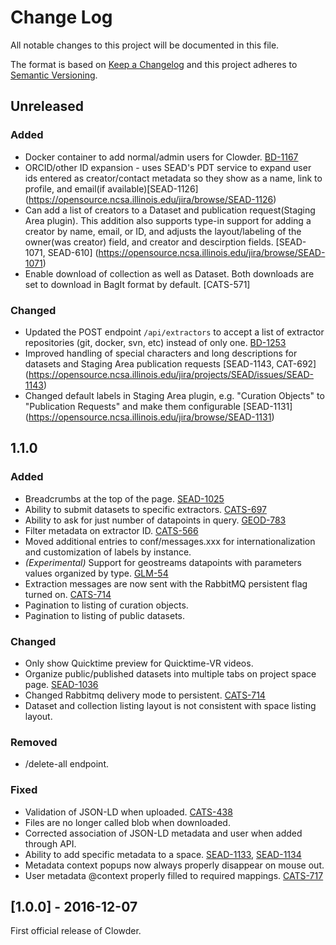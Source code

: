 # Change Log
All notable changes to this project will be documented in this file.

The format is based on [Keep a Changelog](http://keepachangelog.com/) 
and this project adheres to [Semantic Versioning](http://semver.org/).

## Unreleased

### Added
- Docker container to add normal/admin users for Clowder. [BD-1167](https://opensource.ncsa.illinois.edu/jira/browse/BD-1167)
- ORCID/other ID expansion - uses SEAD's PDT service to expand user ids entered as creator/contact metadata so they show as a name, link to profile, and email(if available)[SEAD-1126] (https://opensource.ncsa.illinois.edu/jira/browse/SEAD-1126) 
- Can add a list of creators to a Dataset and publication request(Staging Area plugin). This addition also supports type-in support for adding a creator by name, email, or ID, and adjusts the layout/labeling of the owner(was creator) field, and creator and descirption fields. [SEAD-1071, SEAD-610] (https://opensource.ncsa.illinois.edu/jira/browse/SEAD-1071) 
- Enable download of collection as well as Dataset. Both downloads are set to download in BagIt format by default. [CATS-571]

### Changed
- Updated the POST endpoint `/api/extractors` to accept a list of extractor repositories (git, docker, svn, etc) instead of only one. [BD-1253](https://opensource.ncsa.illinois.edu/jira/browse/BD-1253)
- Improved handling of special characters and long descriptions for datasets and Staging Area publication requests [SEAD-1143, CAT-692] (https://opensource.ncsa.illinois.edu/jira/projects/SEAD/issues/SEAD-1143)
- Changed default labels in Staging Area plugin, e.g. "Curation Objects" to "Publication Requests" and make them configurable [SEAD-1131] (https://opensource.ncsa.illinois.edu/jira/browse/SEAD-1131)


## 1.1.0

### Added
- Breadcrumbs at the top of the page. [SEAD-1025](https://opensource.ncsa.illinois.edu/jira/browse/SEAD-1025)
- Ability to submit datasets to specific extractors. [CATS-697](https://opensource.ncsa.illinois.edu/jira/browse/CATS-697)
- Ability to ask for just number of datapoints in query. [GEOD-783](https://opensource.ncsa.illinois.edu/jira/browse/GEOD-783)
- Filter metadata on extractor ID. [CATS-566](https://opensource.ncsa.illinois.edu/jira/browse/CATS-566)
- Moved additional entries to conf/messages.xxx for internationalization and customization of labels by instance.
- *(Experimental)* Support for geostreams datapoints with parameters values organized by type.
  [GLM-54](https://opensource.ncsa.illinois.edu/jira/browse/GLM-54)
- Extraction messages are now sent with the RabbitMQ persistent flag turned on. [CATS-714](https://opensource.ncsa.illinois.edu/jira/browse/CATS-714)
- Pagination to listing of curation objects.
- Pagination to listing of public datasets.

### Changed
- Only show Quicktime preview for Quicktime-VR videos.
- Organize public/published datasets into multiple tabs on project space page. [SEAD-1036](https://opensource.ncsa.illinois.edu/jira/browse/SEAD-1036)
- Changed Rabbitmq delivery mode to persistent. [CATS-714](https://opensource.ncsa.illinois.edu/jira/browse/CATS-714)
- Dataset and collection listing layout is not consistent with space listing layout.

### Removed
- /delete-all endpoint.

### Fixed
- Validation of JSON-LD when uploaded. [CATS-438](https://opensource.ncsa.illinois.edu/jira/browse/CATS-438)
- Files are no longer called blob when downloaded.
- Corrected association of JSON-LD metadata and user when added through API.
- Ability to add specific metadata to a space. [SEAD-1133](https://opensource.ncsa.illinois.edu/jira/browse/SEAD-1133), 
  [SEAD-1134](https://opensource.ncsa.illinois.edu/jira/browse/SEAD-1134)
- Metadata context popups now always properly disappear on mouse out.
- User metadata @context properly filled to required mappings. [CATS-717](https://opensource.ncsa.illinois.edu/jira/browse/CATS-717)

## [1.0.0] - 2016-12-07

First official release of Clowder.
